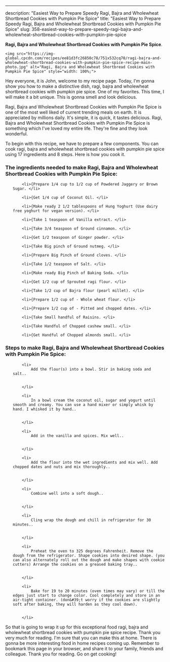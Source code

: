 ---
description: "Easiest Way to Prepare Speedy Ragi, Bajra and Wholewheat Shortbread Cookies with Pumpkin Pie Spice"
title: "Easiest Way to Prepare Speedy Ragi, Bajra and Wholewheat Shortbread Cookies with Pumpkin Pie Spice"
slug: 358-easiest-way-to-prepare-speedy-ragi-bajra-and-wholewheat-shortbread-cookies-with-pumpkin-pie-spice

<p>
	<strong>Ragi, Bajra and Wholewheat Shortbread Cookies with Pumpkin Pie Spice</strong>. 
	
</p>
<p>
	
	<img src="https://img-global.cpcdn.com/recipes/ee81d3fc26850c78/751x532cq70/ragi-bajra-and-wholewheat-shortbread-cookies-with-pumpkin-pie-spice-recipe-main-photo.jpg" alt="Ragi, Bajra and Wholewheat Shortbread Cookies with Pumpkin Pie Spice" style="width: 100%;">
	
	
</p>
<p>
	Hey everyone, it is John, welcome to my recipe page. Today, I'm gonna show you how to make a distinctive dish, ragi, bajra and wholewheat shortbread cookies with pumpkin pie spice. One of my favorites. This time, I will make it a bit unique. This is gonna smell and look delicious.
</p>
	
<p>
	Ragi, Bajra and Wholewheat Shortbread Cookies with Pumpkin Pie Spice is one of the most well liked of current trending meals on earth. It is appreciated by millions daily. It's simple, it is quick, it tastes delicious. Ragi, Bajra and Wholewheat Shortbread Cookies with Pumpkin Pie Spice is something which I've loved my entire life. They're fine and they look wonderful.
</p>
<p>
	
</p>

<p>
To begin with this recipe, we have to prepare a few components. You can cook ragi, bajra and wholewheat shortbread cookies with pumpkin pie spice using 17 ingredients and 8 steps. Here is how you cook it.
</p>

<h3>The ingredients needed to make Ragi, Bajra and Wholewheat Shortbread Cookies with Pumpkin Pie Spice:</h3>

<ol>
	
		<li>{Prepare 1/4 cup to 1/2 cup of Powdered Jaggery or Brown Sugar. </li>
	
		<li>{Get 1/4 cup of Coconut Oil. </li>
	
		<li>{Make ready 2 1/2 tablespoons of Hung Yoghurt (Use dairy free yoghurt for vegan version). </li>
	
		<li>{Take 1 teaspoon of Vanilla extract. </li>
	
		<li>{Take 3/4 teaspoon of Ground cinnamon. </li>
	
		<li>{Get 1/2 teaspoon of Ginger powder. </li>
	
		<li>{Take Big pinch of Ground nutmeg. </li>
	
		<li>{Prepare Big Pinch of Ground cloves. </li>
	
		<li>{Take 1/2 teaspoon of Salt. </li>
	
		<li>{Make ready Big Pinch of Baking Soda. </li>
	
		<li>{Get 1/2 cup of Sprouted ragi flour. </li>
	
		<li>{Take 1/2 cup of Bajra flour (pearl millet). </li>
	
		<li>{Prepare 1/2 cup of - Whole wheat flour. </li>
	
		<li>{Prepare 1/2 cup of - Pitted and chopped dates. </li>
	
		<li>{Take Small handful of Raisins. </li>
	
		<li>{Take Handful of Chopped cashew small. </li>
	
		<li>{Get Handful of Chopped almonds small. </li>
	
</ol>
<p>
	
</p>

<h3>Steps to make Ragi, Bajra and Wholewheat Shortbread Cookies with Pumpkin Pie Spice:</h3>

<ol>
	
		<li>
			Add the flour(s) into a bowl. Stir in baking soda and salt..
			
			
		</li>
	
		<li>
			In a bowl cream the coconut oil, sugar and yogurt until smooth and creamy. You can use a hand mixer or simply whisk by hand. I whisked it by hand..
			
			
		</li>
	
		<li>
			Add in the vanilla and spices. Mix well..
			
			
		</li>
	
		<li>
			Add the flour into the wet ingredients and mix well. Add chopped dates and nuts and mix thoroughly..
			
			
		</li>
	
		<li>
			Combine well into a soft dough..
			
			
		</li>
	
		<li>
			Cling wrap the dough and chill in refrigerator for 30 minutes..
			
			
		</li>
	
		<li>
			Preheat the oven to 325 degrees Fahrenheit. Remove the dough from the refrigerator. Shape cookies into desired shape. (you can also alternately roll out the dough and make shapes with cookie cutters) Arrange the cookies on a greased baking tray..
			
			
		</li>
	
		<li>
			Bake for 19 to 20 minutes (oven times may vary) or till the edges just start to change color. Cool completely and store in an air-tight container. (don&#39;t worry if the cookies are slightly soft after baking, they will harden as they cool down).
			
			
		</li>
	
</ol>

<p>
	
</p>

<p>
	So that is going to wrap it up for this exceptional food ragi, bajra and wholewheat shortbread cookies with pumpkin pie spice recipe. Thank you very much for reading. I'm sure that you can make this at home. There is gonna be more interesting food in home recipes coming up. Remember to bookmark this page in your browser, and share it to your family, friends and colleague. Thank you for reading. Go on get cooking!
</p>
